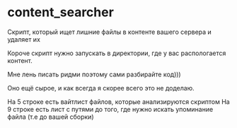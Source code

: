 # content_searcher
Скрипт, который ищет лишние файлы в контенте вашего сервера и удаляет их

Короче скрипт нужно запускать в директории, где у вас распологается контент.

Мне лень писать ридми поэтому сами разбирайте код)))

Оно ещё сырое, и как всегда я скорее всего это не доделаю.

На 5 строке есть вайтлист файлов, которые анализируются скриптом
На 9 строке есть лист с путями до того, где нужно искать упоминание файла (т.е до вашей сборки)
